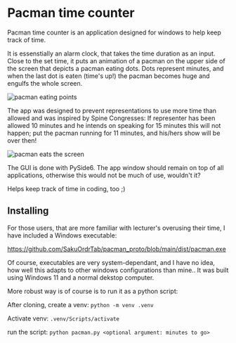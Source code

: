 # Pacman time counter

Pacman time counter is an application designed for windows to help keep track of time.

It is essenstially an alarm clock, that takes the time duration as an input. Close to the set time, it puts an animation of a pacman on the upper side of the screen that depicts a pacman eating dots. Dots represent minutes, and when the last dot is eaten (time's up!) the pacman becomes huge and engulfs the whole screen. 

![pacman eating points](https://github.com/SakuOrdrTab/pacman_proto/assets/113209622/098ab787-672a-4249-9a7a-5ae698833d3e)

The app was designed to prevent representations to use more time than allowed and was inspired by Spine Congresses: If representer has been allowed 10 minutes and he intends on speaking for 15 minutes this will not happen; put the pacman running for 11 minutes, and his/hers show will be over then!

![pacman eats the screen](https://github.com/SakuOrdrTab/pacman_proto/assets/113209622/fdfd810c-d879-46b4-bbd1-c9255c6405d7)

The GUI is done with PySide6. The app window should remain on top of all applications, otherwise this would not be much of use, wouldn't it?

Helps keep track of time in coding, too ;)

## Installing

For those users, that are more familiar with lecturer's overusing their time, I have included a Windows executable:

https://github.com/SakuOrdrTab/pacman_proto/blob/main/dist/pacman.exe

Of course, executables are very system-dependant, and I have no idea, how well this adapts to other windows configurations than mine..
It was built using Windows 11 and a normal dekstop computer.

More robust way is of course is to run it as a python script:

After cloning, create a venv:
```python -m venv .venv```

Activate venv:
```.venv/Scripts/activate```

run the script:
```python pacman.py <optional argument: minutes to go>```



